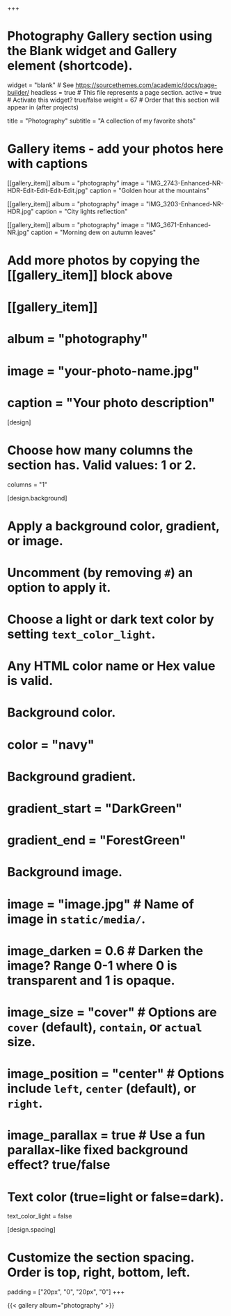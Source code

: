 +++
# Photography Gallery section using the Blank widget and Gallery element (shortcode).
widget = "blank"  # See https://sourcethemes.com/academic/docs/page-builder/
headless = true  # This file represents a page section.
active = true  # Activate this widget? true/false
weight = 67  # Order that this section will appear in (after projects)

title = "Photography"
subtitle = "A collection of my favorite shots"

# Gallery items - add your photos here with captions
[[gallery_item]]
album = "photography"
image = "IMG_2743-Enhanced-NR-HDR-Edit-Edit-Edit-Edit.jpg"
caption = "Golden hour at the mountains"

[[gallery_item]]
album = "photography"
image = "IMG_3203-Enhanced-NR-HDR.jpg"
caption = "City lights reflection"

[[gallery_item]]
album = "photography"
image = "IMG_3671-Enhanced-NR.jpg"
caption = "Morning dew on autumn leaves"

# Add more photos by copying the [[gallery_item]] block above
# [[gallery_item]]
# album = "photography"
# image = "your-photo-name.jpg"
# caption = "Your photo description"

[design]
  # Choose how many columns the section has. Valid values: 1 or 2.
  columns = "1"

[design.background]
  # Apply a background color, gradient, or image.
  # Uncomment (by removing `#`) an option to apply it.
  # Choose a light or dark text color by setting `text_color_light`.
  # Any HTML color name or Hex value is valid.

  # Background color.
  # color = "navy"
  
  # Background gradient.
  # gradient_start = "DarkGreen"
  # gradient_end = "ForestGreen"
  
  # Background image.
  # image = "image.jpg"  # Name of image in `static/media/`.
  # image_darken = 0.6  # Darken the image? Range 0-1 where 0 is transparent and 1 is opaque.
  # image_size = "cover"  #  Options are `cover` (default), `contain`, or `actual` size.
  # image_position = "center"  # Options include `left`, `center` (default), or `right`.
  # image_parallax = true  # Use a fun parallax-like fixed background effect? true/false
  
  # Text color (true=light or false=dark).
  text_color_light = false

[design.spacing]
  # Customize the section spacing. Order is top, right, bottom, left.
  padding = ["20px", "0", "20px", "0"]
+++

{{< gallery album="photography" >}}
